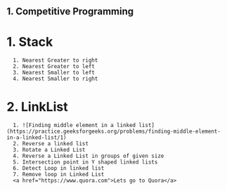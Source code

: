## 1. Competitive Programming
   # 1. Stack
      1. Nearest Greater to right
      2. Nearest Greater to left
      3. Nearest Smaller to left
      4. Nearest Smaller to right
   # 2. LinkList
      1. ![Finding middle element in a linked list](https://practice.geeksforgeeks.org/problems/finding-middle-element-in-a-linked-list/1)
      2. Reverse a linked list
      3. Rotate a Linked List
      4. Reverse a Linked List in groups of given size
      5. Intersection point in Y shaped linked lists
      6. Detect Loop in linked list
      7. Remove loop in Linked List
      <a href="https://www.quora.com">Lets go to Quora</a>
